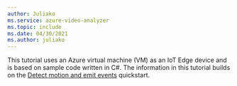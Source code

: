 ```yaml
---
author: Juliako
ms.service: azure-video-analyzer
ms.topic: include
ms.date: 04/30/2021
ms.author: juliako
---
```



This tutorial uses an Azure virtual machine (VM) as an IoT Edge device and is based on sample code written in C#. The information in this tutorial builds on the [Detect motion and emit events](../../get-started-detect-motion-emit-events.md) quickstart.

